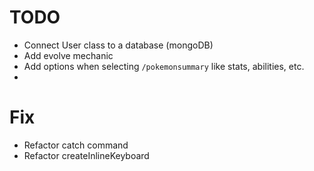 # TODO

* Connect User class to a database (mongoDB)
* Add evolve mechanic 
* Add options when selecting `/pokemonsummary` like stats, abilities, etc.
* 

# Fix

* Refactor catch command
* Refactor createInlineKeyboard
